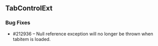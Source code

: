 ## TabControlExt
  
### Bug Fixes

* \#212936 – Null reference exception will no longer be thrown when tabitem is loaded.
